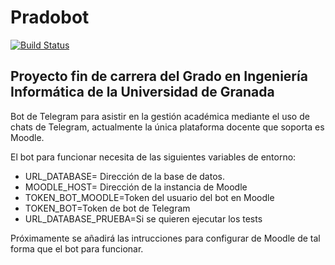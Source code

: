# Pradobot
[![Build Status](https://travis-ci.org/LuisGi93/pradobot.svg?branch=desarrollo)](https://travis-ci.org/LuisGi93/pradobot)

## Proyecto fin de carrera del Grado en Ingeniería Informática de la Universidad de Granada

Bot de Telegram para asistir en la gestión académica mediante el uso de chats de Telegram,
actualmente la única plataforma docente que soporta es Moodle.

El bot para funcionar necesita de las siguientes variables de entorno:

* URL_DATABASE= Dirección de la base de datos.
* MOODLE_HOST= Dirección de la instancia de Moodle
* TOKEN_BOT_MOODLE=Token del usuario del bot en Moodle
* TOKEN_BOT=Token de bot de Telegram
* URL_DATABASE_PRUEBA=Si se quieren ejecutar los tests

Próximamente se añadirá las intrucciones para  configurar de Moodle de tal forma que el bot para funcionar.
